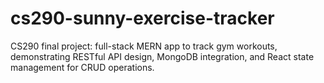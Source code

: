 # cs290-sunny-exercise-tracker
CS290 final project: full-stack MERN app to track gym workouts, demonstrating RESTful API design, MongoDB integration, and React state management for CRUD operations.
